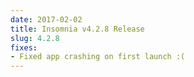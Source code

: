 ```yaml
---
date: 2017-02-02
title: Insomnia v4.2.8 Release
slug: 4.2.8
fixes:
- Fixed app crashing on first launch :(
---
```

